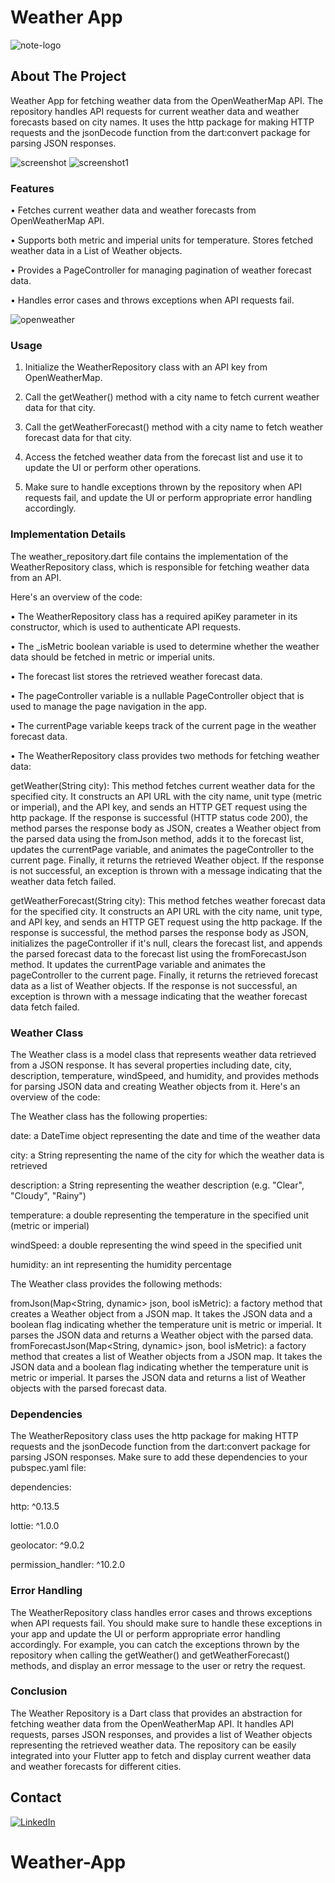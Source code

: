 # Weather App
![note-logo]




## About The Project

Weather App for fetching weather data from the OpenWeatherMap API. The repository handles API requests for current weather data and weather forecasts based on city names. It uses the http package for making HTTP requests and the jsonDecode function from the dart:convert package for parsing JSON responses.

![screenshot]  ![screenshot1]
### Features

•	Fetches current weather data and weather forecasts from OpenWeatherMap API.

•   Supports both metric and imperial units for temperature.
Stores fetched weather data in a List of Weather objects.

•   Provides a PageController for managing pagination of weather forecast data.

•   Handles error cases and throws exceptions when API requests fail.

![openweather]


### Usage
1. Initialize the WeatherRepository class with an API key from OpenWeatherMap.

2. Call the getWeather() method with a city name to fetch current weather data for that city.

3. Call the getWeatherForecast() method with a city name to fetch weather forecast data for that city.

4. Access the fetched weather data from the forecast list and use it to update the UI or perform other operations.

5. Make sure to handle exceptions thrown by the repository when API requests fail, and update the UI or perform appropriate error handling accordingly.

### Implementation Details

The weather_repository.dart file contains the implementation of the WeatherRepository class, which is responsible for fetching weather data from an API.

Here's an overview of the code:

•   The WeatherRepository class has a required apiKey parameter in its constructor, which is used to authenticate API requests.

•   The _isMetric boolean variable is used to determine whether the weather data should be fetched in metric or imperial units.

•   The forecast list stores the retrieved weather forecast data.

•   The pageController variable is a nullable PageController object that is used to manage the page navigation in the app.

•   The currentPage variable keeps track of the current page in the weather forecast data.

•   The WeatherRepository class provides two methods for fetching weather data:

getWeather(String city): This method fetches current weather data for the specified city. It constructs an API URL with the city name, unit type (metric or imperial), and the API key, and sends an HTTP GET request using the http package. If the response is successful (HTTP status code 200), the method parses the response body as JSON, creates a Weather object from the parsed data using the fromJson method, adds it to the forecast list, updates the currentPage variable, and animates the pageController to the current page. Finally, it returns the retrieved Weather object. If the response is not successful, an exception is thrown with a message indicating that the weather data fetch failed.

getWeatherForecast(String city): This method fetches weather forecast data for the specified city. It constructs an API URL with the city name, unit type, and API key, and sends an HTTP GET request using the http package. If the response is successful, the method parses the response body as JSON, initializes the pageController if it's null, clears the forecast list, and appends the parsed forecast data to the forecast list using the fromForecastJson method. It updates the currentPage variable and animates the pageController to the current page. Finally, it returns the retrieved forecast data as a list of Weather objects. If the response is not successful, an exception is thrown with a message indicating that the weather forecast data fetch failed.

### Weather Class

The Weather class is a model class that represents weather data retrieved from a JSON response. It has several properties including date, city, description, temperature, windSpeed, and humidity, and provides methods for parsing JSON data and creating Weather objects from it. Here's an overview of the code:

The Weather class has the following properties:

date: a DateTime object representing the date and time of the weather data

city: a String representing the name of the city for which the weather data is retrieved

description: a String representing the weather description (e.g. "Clear", "Cloudy", "Rainy")

temperature: a double representing the temperature in the specified unit (metric or imperial)

windSpeed: a double representing the wind speed in the specified unit

humidity: an int representing the humidity percentage


The Weather class provides the following methods:

fromJson(Map<String, dynamic> json, bool isMetric): a factory method that creates a Weather object from a JSON map. It takes the JSON data and a boolean flag indicating whether the temperature unit is metric or imperial. It parses the JSON data and returns a Weather object with the parsed data.
fromForecastJson(Map<String, dynamic> json, bool isMetric): a factory method that creates a list of Weather objects from a JSON map. It takes the JSON data and a boolean flag indicating whether the temperature unit is metric or imperial. It parses the JSON data and returns a list of Weather objects with the parsed forecast data.

### Dependencies
The WeatherRepository class uses the http package for making HTTP requests and the jsonDecode function from the dart:convert package for parsing JSON responses. Make sure to add these dependencies to your pubspec.yaml file:

dependencies:

http: ^0.13.5

lottie: ^1.0.0

geolocator: ^9.0.2

permission_handler: ^10.2.0

### Error Handling
The WeatherRepository class handles error cases and throws exceptions when API requests fail. You should make sure to handle these exceptions in your app and update the UI or perform appropriate error handling accordingly. For example, you can catch the exceptions thrown by the repository when calling the getWeather() and getWeatherForecast() methods, and display an error message to the user or retry the request.

### Conclusion
The Weather Repository is a Dart class that provides an abstraction for fetching weather data from the OpenWeatherMap API. It handles API requests, parses JSON responses, and provides a list of Weather objects representing the retrieved weather data. The repository can be easily integrated into your Flutter app to fetch and display current weather data and weather forecasts for different cities.





## Contact
[![LinkedIn][linkedin-shield]][linkedin-url]








[linkedin-shield]: https://img.shields.io/badge/-LinkedIn-black.svg?style=for-the-badge&logo=linkedin&colorB=555
[linkedin-url]: https://www.linkedin.com/in/ivan-cilakov-551489168/
[product-screenshot]: images/screenshot.png
[note-logo]: https://i.imgur.com/l5FQe3Db.jpg
[openweather]: https://i.imgur.com/hmU0JBrm.jpg
[screenshot]: https://i.imgur.com/qRozjdzl.png
[screenshot1]: https://i.imgur.com/YFtcKnVl.png




 


# Weather-App
